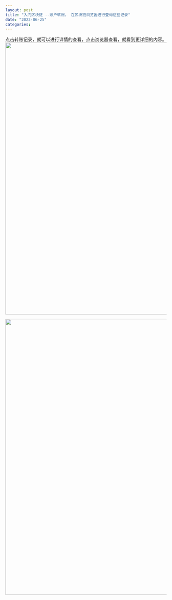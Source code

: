 ```yaml
---
layout: post
title: "入门区块链 --账户转账， 在区块链浏览器进行查询这些记录"
date: "2022-06-25"
categories: 
---
```

<p>点击转账记录，就可以进行详情的查看，点击浏览器查看，就看到更详细的内容。<img height="851" src="/uploads/ckeditor/pictures/72/image-20220625092206-1.png" width="1169" /></p>

<p><img height="863" src="/uploads/ckeditor/pictures/73/image-20220625092312-2.png" width="1557" /></p>

